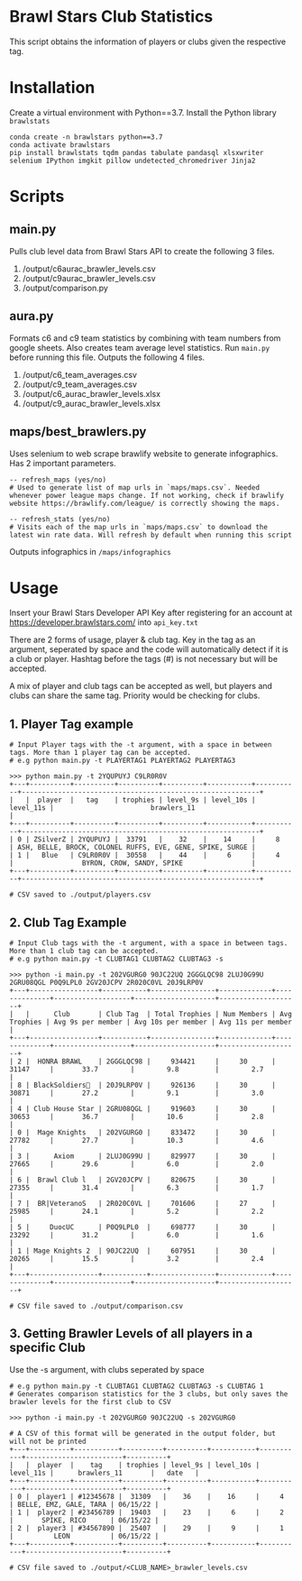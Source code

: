 # Brawl Stars Club Statistics
This script obtains the information of players or clubs given the respective tag.

# Installation
Create a virtual environment with Python==3.7. Install the Python library `brawlstats`
```
conda create -n brawlstars python==3.7
conda activate brawlstars
pip install brawlstats tqdm pandas tabulate pandasql xlsxwriter selenium IPython imgkit pillow undetected_chromedriver Jinja2
```

# Scripts

## main.py 
Pulls club level data from Brawl Stars API to create the following 3 files.
1. /output/c6aurac_brawler_levels.csv
2. /output/c9aurac_brawler_levels.csv
3. /output/comparison.py

## aura.py
Formats c6 and c9 team statistics by combining with team numbers from google sheets. Also creates team average level statistics. Run `main.py` before running this file. Outputs the following 4 files.

1. /output/c6_team_averages.csv
2. /output/c9_team_averages.csv
3. /output/c6_aurac_brawler_levels.xlsx
4. /output/c9_aurac_brawler_levels.xlsx

## maps/best_brawlers.py
Uses selenium to web scrape brawlify website to generate infographics. Has 2 important parameters.
```
-- refresh_maps (yes/no)
# Used to generate list of map urls in `maps/maps.csv`. Needed whenever power league maps change. If not working, check if brawlify website https://brawlify.com/league/ is correctly showing the maps.

-- refresh_stats (yes/no)
# Visits each of the map urls in `maps/maps.csv` to download the latest win rate data. Will refresh by default when running this script
```

Outputs infographics in `/maps/infographics`



# Usage

Insert your Brawl Stars Developer API Key after registering for an account at https://developer.brawlstars.com/ into `api_key.txt`

There are 2 forms of usage, player & club tag. Key in the tag as an argument, seperated by space and the code will automatically detect if it is a club or player. 
Hashtag before the tags (#) is not necessary but will be accepted.

A mix of player and club tags can be accepted as well, but players and clubs can share the same tag. Priority would be checking for clubs.

## 1. Player Tag example
```
# Input Player tags with the -t argument, with a space in between tags. More than 1 player tag can be accepted. 
# e.g python main.py -t PLAYERTAG1 PLAYERTAG2 PLAYERTAG3

>>> python main.py -t 2YQUPUYJ C9LR0R0V
+---+----------+----------+----------+----------+-----------+-----------+-----------------------------------------------------------+
|   |  player  |   tag    | trophies | level_9s | level_10s | level_11s |                        brawlers_11                        |
+---+----------+----------+----------+----------+-----------+-----------+-----------------------------------------------------------+
| 0 | ZSilverZ | 2YQUPUYJ |  33791   |    32    |    14     |     8     | ASH, BELLE, BROCK, COLONEL RUFFS, EVE, GENE, SPIKE, SURGE |
| 1 |   Blue   | C9LR0R0V |  30558   |    44    |     6     |     4     |                 BYRON, CROW, SANDY, SPIKE                 |
+---+----------+----------+----------+----------+-----------+-----------+-----------------------------------------------------------+

# CSV saved to ./output/players.csv

```
## 2. Club Tag Example

```
# Input Club tags with the -t argument, with a space in between tags. More than 1 club tag can be accepted. 
# e.g python main.py -t CLUBTAG1 CLUBTAG2 CLUBTAG3 -s
 
>>> python -i main.py -t 202VGURG0 90JC22UQ 2GGGLQC98 2LUJ0G99U 2GRU08QGL P0Q9LPL0 2GV20JCPV 2R020C0VL 20J9LRP0V 
+---+-----------------+-----------+----------------+-------------+--------------+-------------------+--------------------+--------------------+
|   |      Club       | Club Tag  | Total Trophies | Num Members | Avg Trophies | Avg 9s per member | Avg 10s per member | Avg 11s per member |
+---+-----------------+-----------+----------------+-------------+--------------+-------------------+--------------------+--------------------+
| 2 |  HONRA BRAWL    | 2GGGLQC98 |     934421     |     30      |    31147     |       33.7        |        9.8         |        2.7         |
| 8 | BlackSoldiers🥷  | 20J9LRP0V |     926136     |     30      |    30871     |       27.2        |        9.1         |        3.0         |
| 4 | Club House Star | 2GRU08QGL |     919603     |     30      |    30653     |       36.7        |        10.6        |        2.8         |
| 0 |  Mage Knights   | 202VGURG0 |     833472     |     30      |    27782     |       27.7        |        10.3        |        4.6         |
| 3 |      Axiom      | 2LUJ0G99U |     829977     |     30      |    27665     |       29.6        |        6.0         |        2.0         |
| 6 |  Brawl Club l   | 2GV20JCPV |     820675     |     30      |    27355     |       31.4        |        6.3         |        1.7         |
| 7 |  BR|VeteranoS   | 2R020C0VL |     701606     |     27      |    25985     |       24.1        |        5.2         |        2.2         |
| 5 |     DuocUC      | P0Q9LPL0  |     698777     |     30      |    23292     |       31.2        |        6.0         |        1.6         |
| 1 | Mage Knights 2  | 90JC22UQ  |     607951     |     30      |    20265     |       15.5        |        3.2         |        2.4         |
+---+-----------------+-----------+----------------+-------------+--------------+-------------------+--------------------+--------------------+

# CSV file saved to ./output/comparison.csv

```

## 3. Getting Brawler Levels of all players in a specific Club
Use the -s argument, with clubs seperated by space

```
# e.g python main.py -t CLUBTAG1 CLUBTAG2 CLUBTAG3 -s CLUBTAG 1
# Generates comparison statistics for the 3 clubs, but only saves the brawler levels for the first club to CSV

>>> python -i main.py -t 202VGURG0 90JC22UQ -s 202VGURG0

# A CSV of this format will be generated in the output folder, but will not be printed
+---+----------+-----------+----------+----------+-----------+-----------+------------------------+----------+
|   |  player  |    tag    | trophies | level_9s | level_10s | level_11s |      brawlers_11       |   date   |
+---+----------+-----------+----------+----------+-----------+-----------+------------------------+----------+
| 0 |  player1 | #12345678 |  31309   |    36    |    16     |     4     | BELLE, EMZ, GALE, TARA | 06/15/22 |
| 1 |  player2 | #23456789 |  19403   |    23    |     6     |     2     |       SPIKE, RICO      | 06/15/22 |
| 2 |  player3 | #34567890 |  25407   |    29    |     9     |     1     |          LEON          | 06/15/22 |
+---+----------+-----------+----------+----------+-----------+-----------+------------------------+----------+

# CSV file saved to ./output/<CLUB_NAME>_brawler_levels.csv

```
